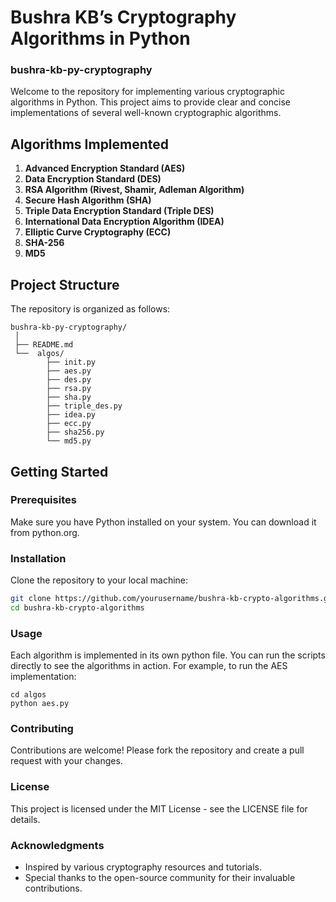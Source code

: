 # Bushra KB’s Cryptography Algorithms in Python
### bushra-kb-py-cryptography

Welcome to the repository for implementing various cryptographic algorithms in Python. This project aims to provide clear and concise implementations of several well-known cryptographic algorithms.

## Algorithms Implemented

1. **Advanced Encryption Standard (AES)**
2. **Data Encryption Standard (DES)**
3. **RSA Algorithm (Rivest, Shamir, Adleman Algorithm)**
4. **Secure Hash Algorithm (SHA)**
5. **Triple Data Encryption Standard (Triple DES)**
6. **International Data Encryption Algorithm (IDEA)**
7. **Elliptic Curve Cryptography (ECC)**
8. **SHA-256**
9. **MD5**

## Project Structure

The repository is organized as follows:
```
bushra-kb-py-cryptography/
 │
 ├── README.md
 └──  algos/
        ├── init.py
        ├── aes.py
        ├── des.py
        ├── rsa.py
        ├── sha.py
        ├── triple_des.py
        ├── idea.py
        ├── ecc.py
        ├── sha256.py
        └── md5.py
```
## Getting Started

### Prerequisites

Make sure you have Python installed on your system. You can download it from python.org.

### Installation

Clone the repository to your local machine:
```bash
git clone https://github.com/yourusername/bushra-kb-crypto-algorithms.git
cd bushra-kb-crypto-algorithms
```
### Usage
Each algorithm is implemented in its own python file. You can run the scripts directly to see the algorithms in action. For example, to run the AES implementation:
```
cd algos
python aes.py
```
### Contributing
Contributions are welcome! Please fork the repository and create a pull request with your changes.

### License
This project is licensed under the MIT License - see the LICENSE file for details.

### Acknowledgments
- Inspired by various cryptography resources and tutorials.
- Special thanks to the open-source community for their invaluable contributions.
